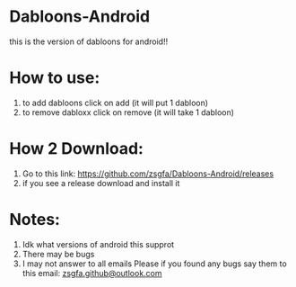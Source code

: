 # Dabloons-Android
this is the version of dabloons for android!!

# How to use:
  1. to add dabloons click on add (it will put 1 dabloon)
  2. to remove dabloxx click on remove (it will take 1 dabloon)
  
# How 2 Download:
  1. Go to this link: https://github.com/zsgfa/Dabloons-Android/releases
  2. if you see a release download and install it
  
# Notes:
  1. Idk what versions of android this supprot
  2. There may be bugs
  3. I may not answer to all emails
Please if you found any bugs say them to this email: zsgfa.github@outlook.com
